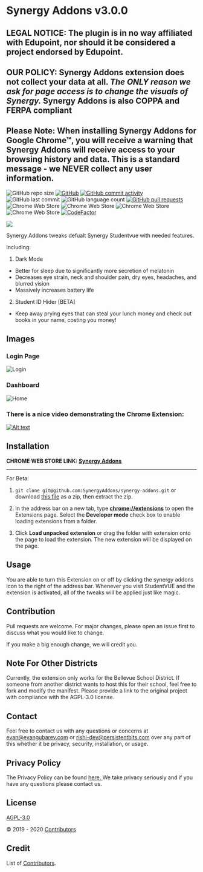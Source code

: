 
# Synergy Addons v3.0.0

## LEGAL NOTICE: The plugin is in no way affiliated with Edupoint, nor should it be considered a project endorsed by Edupoint.

## OUR POLICY: Synergy Addons extension **does not** collect your data **at all**. *The ONLY reason we ask for page access is to change the visuals of Synergy.* Synergy Addons is also COPPA and FERPA compliant

## Please Note: When installing Synergy Addons for Google Chrome™, you will receive a warning that Synergy Addons will receive access to your browsing history and data. This is a standard message - we NEVER collect any user information.

![GitHub repo size](https://img.shields.io/github/repo-size/gubareve/synergy-addons)
[![GitHub](https://img.shields.io/github/license/gubareve/synergy-addons?color=%23ff0000)](https://github.com/SynergyAddons/synergy-addons/blob/master/LICENSE)
[![GitHub commit activity](https://img.shields.io/github/commit-activity/w/gubareve/synergy-addons)](https://github.com/SynergyAddons/synergy-addons/commits)
![GitHub last commit](https://img.shields.io/github/last-commit/gubareve/synergy-addons)
![GitHub language count](https://img.shields.io/github/languages/count/gubareve/synergy-addons)
[![GitHub pull requests](https://img.shields.io/github/issues-pr/gubareve/synergy-addons)](https://github.com/SynergyAddons/synergy-addons/pulls)
![Chrome Web Store](https://img.shields.io/chrome-web-store/rating-count/nbicokodplfghgllebkialdbpdljfinc?color=%23ff0000&label=ratings)
![Chrome Web Store](https://img.shields.io/chrome-web-store/stars/nbicokodplfghgllebkialdbpdljfinc?hl=en)
![Chrome Web Store](https://img.shields.io/chrome-web-store/users/nbicokodplfghgllebkialdbpdljfinc?color=%23ff0000)
![Chrome Web Store](https://img.shields.io/chrome-web-store/v/nbicokodplfghgllebkialdbpdljfinc)
[![CodeFactor](https://www.codefactor.io/repository/github/synergyaddons/synergy-addons/badge)](https://www.codefactor.io/repository/github/synergyaddons/synergy-addons)

[<img src="https://developer.chrome.com/webstore/images/ChromeWebStore_Badge_v2_206x58.png">](https://chrome.google.com/webstore/detail/synergy-addons/nbicokodplfghgllebkialdbpdljfinc?hl=en)

Synergy Addons tweaks defualt Synergy Studentvue with needed features.

Including:

1. Dark Mode
 - Better for sleep due to significantly more secretion of melatonin
 - Decreases eye strain, neck and shoulder pain, dry eyes, headaches, and blurred vision
 - Massively increases battery life
2. Student ID Hider [BETA]
 - Keep away prying eyes that can steal your lunch money and check out books in your name, costing you money!

## Images
### Login Page
![Login](https://raw.githubusercontent.com/gubareve/synergy-addons/master/images/1.png)
### Dashboard
![Home](https://raw.githubusercontent.com/gubareve/synergy-addons/master/images/2.png)
### There is a nice video demonstrating the Chrome Extension:
[![Alt text](https://img.youtube.com/vi/QnTwXZdg28k/0.jpg)](https://www.youtube.com/watch?v=QnTwXZdg28k)

## Installation
**CHROME WEB STORE LINK: [Synergy Addons](https://chrome.google.com/webstore/detail/synergy-addons/nbicokodplfghgllebkialdbpdljfinc?)**

___

For Beta:

1. `git clone git@github.com:SynergyAddons/synergy-addons.git`
or download [this file](https://github.com/gubareve/synergy-addons/archive/master.zip) as a zip, then extract the zip.

2. In the address bar on a new tab, type [**chrome://extensions**](chrome://extensions) to open the Extensions page. Select the **Developer mode** check box to enable loading extensions from a folder.
3. Click **Load unpacked extension** or drag the folder with extension onto the page to load the extension. The new extension will be displayed on the page.

## Usage

You are able to turn this Extension on or off by clicking the synergy addons icon to the right of the address bar. Whenever you visit StudentVUE and the extension is activated, all of the tweaks will be applied just like magic.

## Contribution
Pull requests are welcome. For major changes, please open an issue first to discuss what you would like to change.

If you make a big enough change, we will credit you.

## Note For Other Districts

Currently, the extension only works for the Bellevue School District. If someone from another district wants to host this for their school, feel free to fork and modify the manifest. Please provide a link to the original project with compliance with the AGPL-3.0 license.

## Contact

Feel free to contact us with any questions or concerns at [evan@evangubarev.com](evan@evangubarev.com) or [rishi-dev@persistentbits.com](rishi-dev@persistentbits.com) over any part of this whether it be privacy, security, installation, or usage.
## Privacy Policy

The Privacy Policy can be found [here. ](https://synergyaddons.github.io/synergy-addons/privacy)We take privacy seriously and if you have any questions please contact us.

## License
[AGPL-3.0](https://github.com/gubareve/synergy-addons/blob/master/LICENSE)

© 2019 - 2020 [Contributors](https://github.com/synergyaddons/synergy-addons/graphs/contributors)

## Credit

List of [Contributors](https://github.com/synergyaddons/synergy-addons/graphs/contributors).
